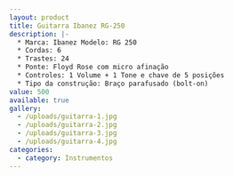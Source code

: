 ```yaml
---
layout: product
title: Guitarra Ibanez RG-250
description: |-
  * Marca: Ibanez Modelo: RG 250
  * Cordas: 6
  * Trastes: 24
  * Ponte: Floyd Rose com micro afinação
  * Controles: 1 Volume + 1 Tone e chave de 5 posições
  * Tipo da construção: Braço parafusado (bolt-on)
value: 500
available: true
gallery:
  - /uploads/guitarra-1.jpg
  - /uploads/guitarra-2.jpg
  - /uploads/guitarra-3.jpg
  - /uploads/guitarra-4.jpg
categories:
  - category: Instrumentos
---
```

